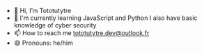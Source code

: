 - 👋 Hi, I’m Tototutytre
- 🌱 I'm currently learning JavaScript and Python
I also have basic knowledge of cyber security
- 📫 How to reach me tototutytre.dev@outlook.fr
- 😄 Pronouns: he/him
